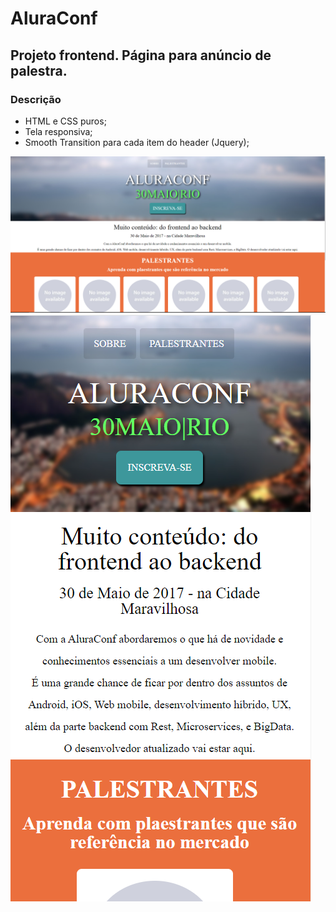 # **AluraConf**

## Projeto frontend. Página para anúncio de palestra. 

### Descrição
- HTML e CSS puros;
- Tela responsiva; 
- Smooth Transition para cada item do header (Jquery);

![FullScreen Project](./img-conclusao/fullscreen.png)
![FullScreen Project](./img-conclusao/responsivo.png)
 
